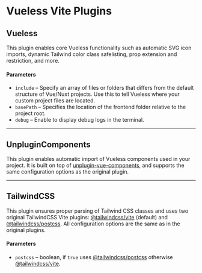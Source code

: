 # Vueless Vite Plugins

## Vueless

This plugin enables core Vueless functionality such as automatic SVG icon imports, dynamic Tailwind color class safelisting, prop extension and restriction, and more.

#### Parameters

* `include` – Specify an array of files or folders that differs from the default structure of Vue/Nuxt projects. Use this to tell Vueless where your custom project files are located.
* `basePath` – Specifies the location of the frontend folder relative to the project root.
* `debug` – Enable to display debug logs in the terminal.

***

## UnpluginComponents

This plugin enables automatic import of Vueless components used in your project. It is built on top of  [unplugin-vue-components](https://github.com/unplugin/unplugin-vue-components), and supports the same configuration options as the original plugin.

***

## TailwindCSS

This plugin ensures proper parsing of Tailwind CSS classes and uses two original TailwindCSS Vite plugins: [@tailwindcss/vite](https://www.npmjs.com/package/@tailwindcss/vite) (default) and [@tailwindcss/postcss](https://www.npmjs.com/package/@tailwindcss/postcss). All configuration options are the same as in the original plugins.

#### Parameters

* `postcss` – boolean, if `true` uses [@tailwindcss/postcss](https://www.npmjs.com/package/@tailwindcss/postcss) otherwise [@tailwindcss/vite](https://www.npmjs.com/package/@tailwindcss/vite).

